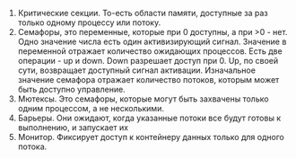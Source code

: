 1) Критические секции. То-есть области памяти, доступные за раз только одному процессу или потоку.
2) Семафоры, это переменные, которые при 0 доступны, а при >0 - нет. Одно значение числа есть один активизирующий сигнал. Значение в переменной отражает количество ожидающих процессов. Есть две операции - up и down. Down разрешает доступ при 0. Up, по своей сути, возвращает доступный сигнал активации. Изначальное значение семафора отражает количество потоков, которым может быть доступно управление.
3) Мютексы. Это семафоры, которые могут быть захвачены только одним процессом, а не несколькими.
4) Барьеры. Они ожидают, когда указанные потоки все будут готовы к выполнению, и запускает их
5) Монитор. Фиксирует доступ к контейнеру данных только для одного потока.